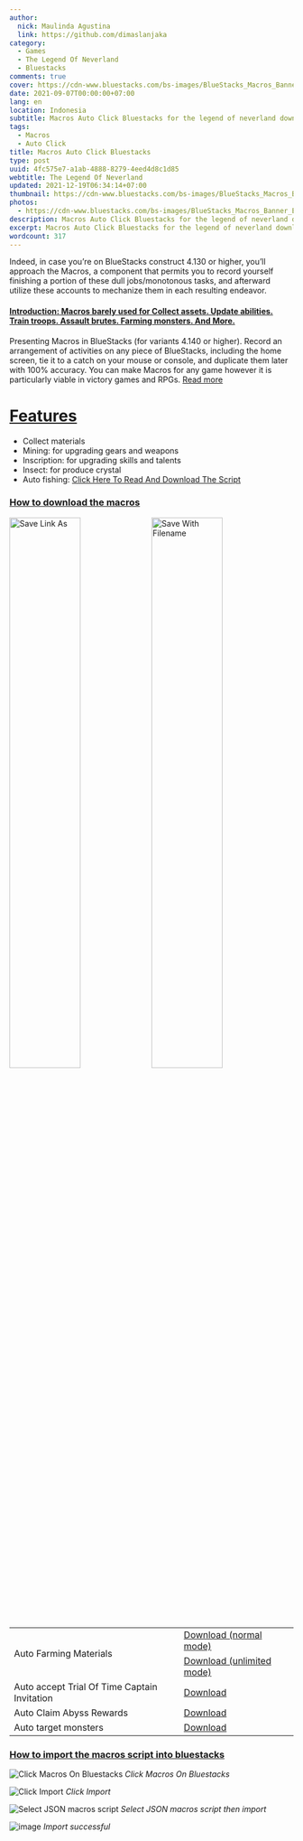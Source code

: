```yaml
---
author:
  nick: Maulinda Agustina
  link: https://github.com/dimaslanjaka
category:
  - Games
  - The Legend Of Neverland
  - Bluestacks
comments: true
cover: https://cdn-www.bluestacks.com/bs-images/BlueStacks_Macros_Banner_EN.jpg
date: 2021-09-07T00:00:00+07:00
lang: en
location: Indonesia
subtitle: Macros Auto Click Bluestacks for the legend of neverland download
tags:
  - Macros
  - Auto Click
title: Macros Auto Click Bluestacks
type: post
uuid: 4fc575e7-a1ab-4888-8279-4eed4d8c1d85
webtitle: The Legend Of Neverland
updated: 2021-12-19T06:34:14+07:00
thumbnail: https://cdn-www.bluestacks.com/bs-images/BlueStacks_Macros_Banner_EN.jpg
photos:
  - https://cdn-www.bluestacks.com/bs-images/BlueStacks_Macros_Banner_EN.jpg
description: Macros Auto Click Bluestacks for the legend of neverland download
excerpt: Macros Auto Click Bluestacks for the legend of neverland download
wordcount: 317
---
```


<p>Indeed, in case you’re on BlueStacks construct 4.130 or higher, you’ll approach the Macros, a component that permits you to record yourself finishing a portion of these dull jobs/monotonous tasks, and afterward utilize these accounts to mechanize them in each resulting endeavor.</p>
  
<h4 id="introduction-macros-barely-used-for-collect-assets-update-abilities-train-troops-assault-brutes-farming-monsters-and-more" tabindex="-1"><a class="header-anchor" href="#introduction-macros-barely-used-for-collect-assets-update-abilities-train-troops-assault-brutes-farming-monsters-and-more">Introduction: Macros barely used for Collect assets. Update abilities. Train troops. Assault brutes. Farming monsters. And More.</a></h4>
<p>Presenting Macros in BlueStacks (for variants 4.140 or higher). Record an arrangement of activities on any piece of BlueStacks, including the home screen, tie it to a catch on your mouse or console, and duplicate them later with 100% accuracy. You can make Macros for any game however it is particularly viable in victory games and RPGs. <a href="//webmanajemen.com/page/safelink.html?url=aHR0cHM6Ly93d3cuYmx1ZXN0YWNrcy5jb20vZmVhdHVyZXMvbWFjcm9zLmh0bWw=" target="_blank" rel="nofollow noopener">Read more</a></p>
<h1 id="features" tabindex="-1"><a class="header-anchor" href="#features">Features</a></h1>
<ul>
<li>Collect materials</li>
<li>Mining: for upgrading gears and weapons</li>
<li>Inscription: for upgrading skills and talents</li>
<li>Insect: for produce crystal</li>
<li>Auto fishing: <a href="/The%20Legend%20Of%20Neverland/Fishing.html">Click Here To Read And Download The Script</a></li>
</ul>
<h3 id="how-to-download-the-macros" tabindex="-1"><a class="header-anchor" href="#how-to-download-the-macros">How to download the macros</a></h3>
<div style="clear:both;"></div>
<div style="width: 100%;">
  <img src="https://user-images.githubusercontent.com/12471057/132330527-d978ef5c-aa2d-4387-bf65-bf817ae66c97.png" width="50%" height="auto" alt="Save Link As" style="display:inline-block;float:left;" >
  <img src="https://user-images.githubusercontent.com/12471057/132330641-d0b6dd99-34b4-42c4-81aa-4be7bddfb4b7.png" width="50%" height="auto" alt="Save With Filename" style="display:inline-block;float:left;" >
</div>
<div style="clear:both;"></div>
<table class="table table-responsive">
  <tr>
    <td rowspan="2">Auto Farming Materials</td>
    <td><a href="//webmanajemen.com/page/safelink.html?url=TWFjcm9zL2F1dG8lMjBhY3Rpb24lMjAlNUJuJTVELmpzb24=" target="_blank" rel="nofollow noopener">Download (normal mode)</a></td>
  </tr>
  <tr>
    <td><a href="//webmanajemen.com/page/safelink.html?url=TWFjcm9zL2F1dG8lMjBhY3Rpb24lMjAlNUJ1MSU1RC5qc29u" target="_blank" rel="nofollow noopener">Download (unlimited mode)</a></td>
  </tr>
  <tr>
    <td>Auto accept Trial Of Time Captain Invitation</td>
    <td><a href="//webmanajemen.com/page/safelink.html?url=TWFjcm9zL2F1dG8lMjBhY2MlMjB0dC5qc29u" target="_blank" rel="nofollow noopener">Download</a></td>
  </tr>
  <tr>
    <td>Auto Claim Abyss Rewards</td>
    <td><a href="//webmanajemen.com/page/safelink.html?url=TWFjcm9zL2F1dG8lMjBjbGFpbSUyMGFieXNzLmpzb24=" target="_blank" rel="nofollow noopener">Download</a></td>
  </tr>
  <tr>
    <td>Auto target monsters</td>
    <td><a href="//webmanajemen.com/page/safelink.html?url=TWFjcm9zL2F1dG8lMjB0YXJnZXQuanNvbg==" target="_blank" rel="nofollow noopener">Download</a></td>
  </tr>
</table>
<h3 id="how-to-import-the-macros-script-into-bluestacks" tabindex="-1"><a class="header-anchor" href="#how-to-import-the-macros-script-into-bluestacks">How to import the macros script into bluestacks</a></h3>
<p><img src="https://user-images.githubusercontent.com/12471057/132939380-d9fbf1d7-2cb1-469a-a29b-cf3f1c33084f.png" alt="Click Macros On Bluestacks">
<em>Click Macros On Bluestacks</em></p>
<p><img src="https://user-images.githubusercontent.com/12471057/132939401-b1a36399-2d91-46bd-82f9-78cb8e65c985.png" alt="Click Import">
<em>Click Import</em></p>
<p><img src="https://user-images.githubusercontent.com/12471057/132939413-53a2940a-d018-4b04-963c-9968abd6304c.png" alt="Select JSON macros script">
<em>Select JSON macros script then import</em></p>
<p><img src="https://user-images.githubusercontent.com/12471057/132939502-c9bb6e0c-284b-47a9-84b5-8863af2266f5.png" alt="image">
<em>Import successful</em></p>
